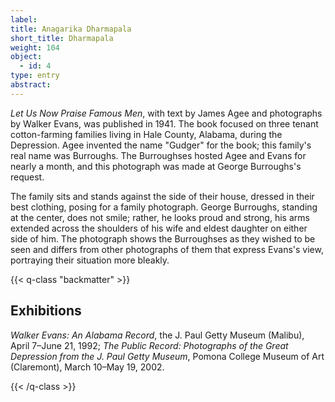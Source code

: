 ```yaml
---
label:
title: Anagarika Dharmapala
short_title: Dharmapala
weight: 104
object:
  - id: 4
type: entry
abstract:
---
```


*Let Us Now Praise Famous Men*, with text by James Agee and photographs by Walker Evans, was published in 1941. The book focused on three tenant cotton-farming families living in Hale County, Alabama, during the Depression. Agee invented the name "Gudger" for the book; this family's real name was Burroughs. The Burroughses hosted Agee and Evans for nearly a month, and this photograph was made at George Burroughs's request.

The family sits and stands against the side of their house, dressed in their best clothing, posing for a family photograph. George Burroughs, standing at the center, does not smile; rather, he looks proud and strong, his arms extended across the shoulders of his wife and eldest daughter on either side of him. The photograph shows the Burroughses as they wished to be seen and differs from other photographs of them that express Evans's view, portraying their situation more bleakly.

{{< q-class "backmatter" >}}

## Exhibitions  

*Walker Evans: An Alabama Record*, the J. Paul Getty Museum (Malibu), April 7–June 21, 1992; *The Public Record: Photographs of the Great Depression from the J. Paul Getty Museum*, Pomona College Museum of Art (Claremont), March 10–May 19, 2002.

{{< /q-class >}}

